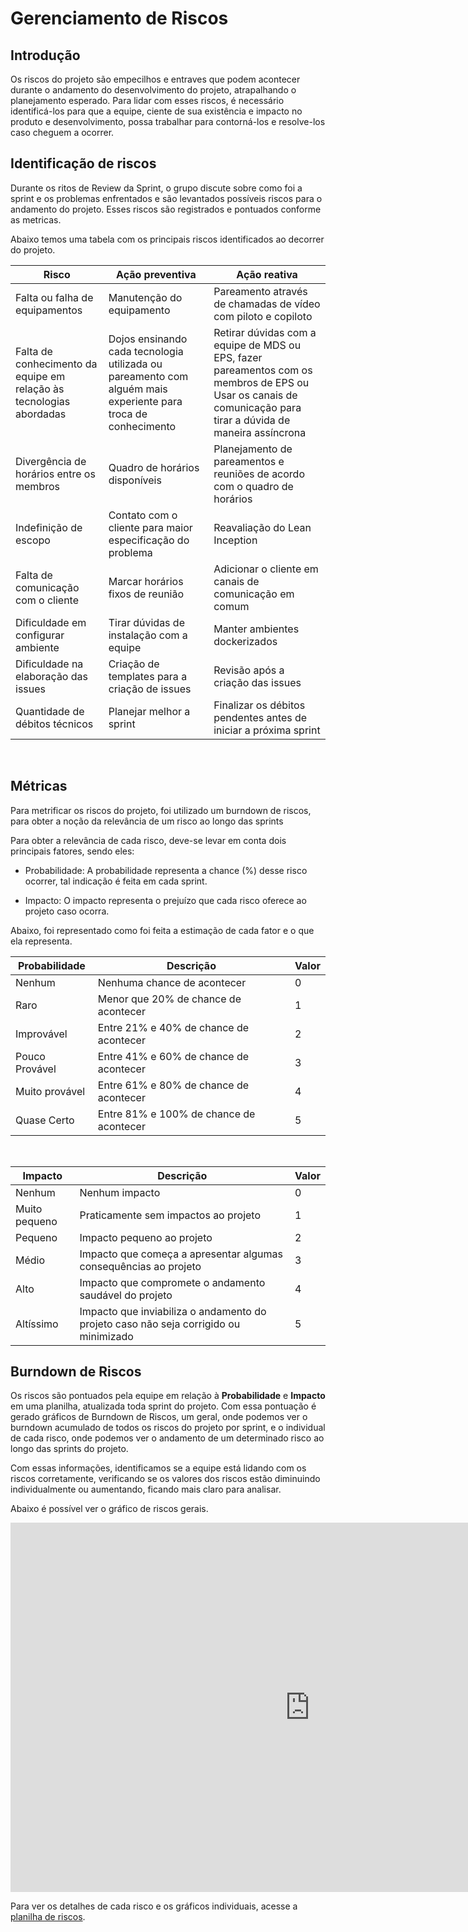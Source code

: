 # Gerenciamento de Riscos

## Introdução

Os riscos do projeto são empecilhos e entraves que podem acontecer durante o andamento do desenvolvimento do projeto, atrapalhando o planejamento esperado. Para lidar com esses riscos, é necessário identificá-los para que a equipe, ciente de sua existência e impacto no produto e desenvolvimento, possa trabalhar para contorná-los e resolve-los caso cheguem a ocorrer.

## Identificação de riscos

Durante os ritos de Review da Sprint, o grupo discute sobre como foi a sprint e os problemas enfrentados e são levantados possíveis riscos para o andamento do projeto. Esses riscos são registrados e pontuados conforme as metricas.

Abaixo temos uma tabela com os principais riscos identificados ao decorrer do projeto.

| Risco                                                               | Ação preventiva                                                                                               | Ação reativa                                                                                                                                                   |
| ------------------------------------------------------------------- | ------------------------------------------------------------------------------------------------------------- | -------------------------------------------------------------------------------------------------------------------------------------------------------------- |
| Falta ou falha de equipamentos                                      | Manutenção do equipamento                                                                                     | Pareamento através de chamadas de vídeo com piloto e copiloto                                                                                                  |
| Falta de conhecimento da equipe em relação às tecnologias abordadas | Dojos ensinando cada tecnologia utilizada ou pareamento com alguém mais experiente para troca de conhecimento | Retirar dúvidas com a equipe de MDS ou EPS, fazer pareamentos com os membros de EPS ou Usar os canais de comunicação para tirar a dúvida de maneira assíncrona |
| Divergência de horários entre os membros                            | Quadro de horários disponíveis                                                                                | Planejamento de pareamentos e reuniões de acordo com o quadro de horários                                                                                      |
| Indefinição de escopo                                               | Contato com o cliente para maior especificação do problema                                                    | Reavaliação do Lean Inception                                                                                                                                  |
| Falta de comunicação com o cliente                                  | Marcar horários fixos de reunião                                                                              | Adicionar o cliente em canais de comunicação em comum                                                                                                          |
| Dificuldade em configurar ambiente                                  | Tirar dúvidas de instalação com a equipe                                                                      | Manter ambientes dockerizados                                                                                                                                  |
| Dificuldade na elaboração das issues                                | Criação de templates para a criação de issues                                                                 | Revisão após a criação das issues                                                                                                                              |
| Quantidade de débitos técnicos                                      | Planejar melhor a sprint                                                                                      | Finalizar os débitos pendentes antes de iniciar a próxima sprint                                                                                               |

<br>

## Métricas

Para metrificar os riscos do projeto, foi utilizado um burndown de riscos, para obter a noção da relevância de um risco ao longo das sprints

Para obter a relevância de cada risco, deve-se levar em conta dois principais fatores, sendo eles:

- Probabilidade: A probabilidade representa a chance (%) desse risco ocorrer, tal indicação é feita em cada sprint.

- Impacto: O impacto representa o prejuízo que cada risco oferece ao projeto caso ocorra.

Abaixo, foi representado como foi feita a estimação de cada fator e o que ela representa.

| Probabilidade  | Descrição                               | Valor |
| -------------- | --------------------------------------- | ----- |
| Nenhum         | Nenhuma chance de acontecer             | 0     |
| Raro           | Menor que 20% de chance de acontecer    | 1     |
| Improvável     | Entre 21% e 40% de chance de acontecer  | 2     |
| Pouco Provável | Entre 41% e 60% de chance de acontecer  | 3     |
| Muito provável | Entre 61% e 80% de chance de acontecer  | 4     |
| Quase Certo    | Entre 81% e 100% de chance de acontecer | 5     |

<br>

| Impacto       | Descrição                                                                            | Valor |
| ------------- | ------------------------------------------------------------------------------------ | ----- |
| Nenhum        | Nenhum impacto                                                                       | 0     |
| Muito pequeno | Praticamente sem impactos ao projeto                                                 | 1     |
| Pequeno       | Impacto pequeno ao projeto                                                           | 2     |
| Médio         | Impacto que começa a apresentar algumas consequências ao projeto                     | 3     |
| Alto          | Impacto que compromete o andamento saudável do projeto                               | 4     |
| Altíssimo     | Impacto que inviabiliza o andamento do projeto caso não seja corrigido ou minimizado | 5     |

## Burndown de Riscos

Os riscos são pontuados pela equipe em relação à **Probabilidade** e **Impacto** em uma planilha, atualizada toda sprint do projeto. Com essa pontuação é gerado gráficos de Burndown de Riscos, um geral, onde podemos ver o burndown acumulado de todos os riscos do projeto por sprint, e o individual de cada risco, onde podemos ver o andamento de um determinado risco ao longo das sprints do projeto.

Com essas informações, identificamos se a equipe está lidando com os riscos corretamente, verificando se os valores dos riscos estão diminuindo individualmente ou aumentando, ficando mais claro para analisar.

Abaixo é possível ver o gráfico de riscos gerais.

<iframe width="957" height="591" seamless frameborder="0" scrolling="no" src="https://docs.google.com/spreadsheets/d/15YV_Gg3P6kgDJoEaCSMLJlfxUnNtNF5gM9sofz1DizM/edit#gid=1824348779"></iframe>

Para ver os detalhes de cada risco e os gráficos individuais, acesse a [planilha de riscos](https://docs.google.com/spreadsheets/d/15YV_Gg3P6kgDJoEaCSMLJlfxUnNtNF5gM9sofz1DizM/edit#gid=0).
